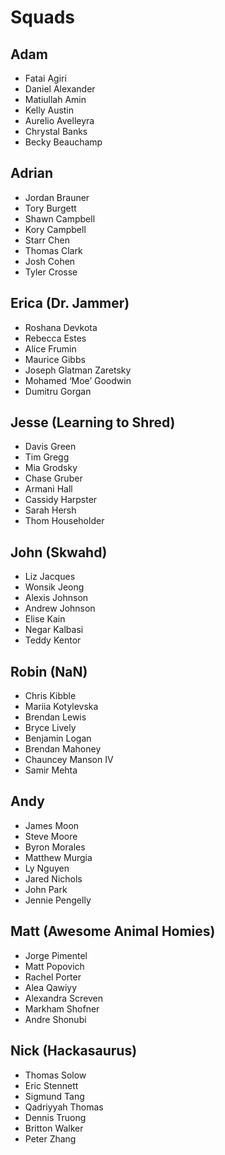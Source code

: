 # Squads

## Adam

- Fatai Agiri
- Daniel Alexander
- Matiullah Amin
- Kelly Austin
- Aurelio Avelleyra
- Chrystal Banks
- Becky Beauchamp

## Adrian

- Jordan Brauner
- Tory Burgett
- Shawn	Campbell
- Kory Campbell
- Starr	Chen
- Thomas Clark
- Josh Cohen
- Tyler	Crosse

## Erica (Dr. Jammer)

- Roshana	Devkota
- Rebecca	Estes
- Alice	Frumin
- Maurice	Gibbs
- Joseph	Glatman Zaretsky
- Mohamed ‘Moe’	Goodwin
- Dumitru	Gorgan

## Jesse (Learning to Shred)

- Davis	Green
- Tim	Gregg
- Mia	Grodsky
- Chase	Gruber
- Armani	Hall
- Cassidy	Harpster
- Sarah	Hersh
- Thom	Householder

## John (Skwahd)

- Liz	Jacques
- Wonsik	Jeong
- Alexis	Johnson
- Andrew	Johnson
- Elise	Kain
- Negar	Kalbasi
- Teddy	Kentor

## Robin (NaN)

- Chris	Kibble
- Mariia	Kotylevska
- Brendan	Lewis
- Bryce	Lively
- Benjamin	Logan
- Brendan	Mahoney
- Chauncey	Manson IV
- Samir	Mehta

## Andy

- James	Moon
- Steve	Moore
- Byron	Morales
- Matthew	Murgia
- Ly	Nguyen
- Jared	Nichols
- John	Park
- Jennie	Pengelly

## Matt (Awesome Animal Homies)

- Jorge	Pimentel
- Matt	Popovich
- Rachel	Porter
- Alea	Qawiyy
- Alexandra	Screven
- Markham	Shofner
- Andre	Shonubi

## Nick (Hackasaurus)

- Thomas	Solow
- Eric	Stennett
- Sigmund	Tang
- Qadriyyah	Thomas
- Dennis	Truong
- Britton	Walker
- Peter	Zhang
